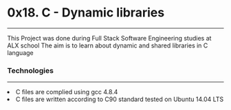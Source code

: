 <h1>0x18. C - Dynamic libraries</h1>
<hr/>
<p>
    This Project was done during Full Stack Software Engineering studies at ALX school The aim is to learn about dynamic and shared libraries in C language
</p>
<h3>Technologies</h3>
<hr/>
<li>C files are complied using gcc 4.8.4</li>
<li>C files are written according to C90 standard
tested on Ubuntu 14.04 LTS</li>
